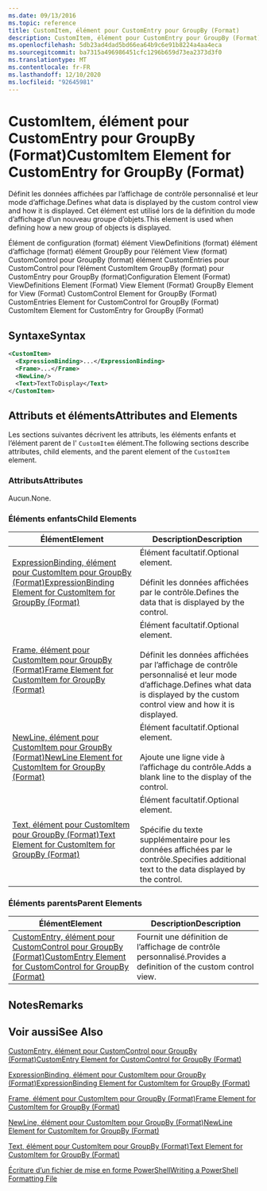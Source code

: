 ```yaml
---
ms.date: 09/13/2016
ms.topic: reference
title: CustomItem, élément pour CustomEntry pour GroupBy (Format)
description: CustomItem, élément pour CustomEntry pour GroupBy (Format)
ms.openlocfilehash: 5db23ad4dad5bd66ea64b9c6e91b8224a4aa4eca
ms.sourcegitcommit: ba7315a496986451cfc1296b659d73ea2373d3f0
ms.translationtype: MT
ms.contentlocale: fr-FR
ms.lasthandoff: 12/10/2020
ms.locfileid: "92645981"
---
```

# <a name="customitem-element-for-customentry-for-groupby-format"></a><span data-ttu-id="37726-103">CustomItem, élément pour CustomEntry pour GroupBy (Format)</span><span class="sxs-lookup"><span data-stu-id="37726-103">CustomItem Element for CustomEntry for GroupBy (Format)</span></span>

<span data-ttu-id="37726-104">Définit les données affichées par l’affichage de contrôle personnalisé et leur mode d’affichage.</span><span class="sxs-lookup"><span data-stu-id="37726-104">Defines what data is displayed by the custom control view and how it is displayed.</span></span> <span data-ttu-id="37726-105">Cet élément est utilisé lors de la définition du mode d’affichage d’un nouveau groupe d’objets.</span><span class="sxs-lookup"><span data-stu-id="37726-105">This element is used when defining how a new group of objects is displayed.</span></span>

<span data-ttu-id="37726-106">Élément de configuration (format) élément ViewDefinitions (format) élément d’affichage (format) élément GroupBy pour l’élément View (format) CustomControl pour GroupBy (format) élément CustomEntries pour CustomControl pour l’élément CustomItem GroupBy (format) pour CustomEntry pour GroupBy (format)</span><span class="sxs-lookup"><span data-stu-id="37726-106">Configuration Element (Format) ViewDefinitions Element (Format) View Element (Format) GroupBy Element for View (Format) CustomControl Element for GroupBy (Format) CustomEntries Element for CustomControl for GroupBy (Format) CustomItem Element for CustomEntry for GroupBy (Format)</span></span>

## <a name="syntax"></a><span data-ttu-id="37726-107">Syntaxe</span><span class="sxs-lookup"><span data-stu-id="37726-107">Syntax</span></span>

```xml
<CustomItem>
  <ExpressionBinding>...</ExpressionBinding>
  <Frame>...</Frame>
  <NewLine/>
  <Text>TextToDisplay</Text>
</CustomItem>
```

## <a name="attributes-and-elements"></a><span data-ttu-id="37726-108">Attributs et éléments</span><span class="sxs-lookup"><span data-stu-id="37726-108">Attributes and Elements</span></span>

<span data-ttu-id="37726-109">Les sections suivantes décrivent les attributs, les éléments enfants et l’élément parent de l' `CustomItem` élément.</span><span class="sxs-lookup"><span data-stu-id="37726-109">The following sections describe attributes, child elements, and the parent element of the `CustomItem` element.</span></span>

### <a name="attributes"></a><span data-ttu-id="37726-110">Attributs</span><span class="sxs-lookup"><span data-stu-id="37726-110">Attributes</span></span>

<span data-ttu-id="37726-111">Aucun.</span><span class="sxs-lookup"><span data-stu-id="37726-111">None.</span></span>

### <a name="child-elements"></a><span data-ttu-id="37726-112">Éléments enfants</span><span class="sxs-lookup"><span data-stu-id="37726-112">Child Elements</span></span>

|<span data-ttu-id="37726-113">Élément</span><span class="sxs-lookup"><span data-stu-id="37726-113">Element</span></span>|<span data-ttu-id="37726-114">Description</span><span class="sxs-lookup"><span data-stu-id="37726-114">Description</span></span>|
|-------------|-----------------|
|[<span data-ttu-id="37726-115">ExpressionBinding, élément pour CustomItem pour GroupBy (Format)</span><span class="sxs-lookup"><span data-stu-id="37726-115">ExpressionBinding Element for CustomItem for GroupBy (Format)</span></span>](./expressionbinding-element-for-customitem-for-groupby-format.md)|<span data-ttu-id="37726-116">Élément facultatif.</span><span class="sxs-lookup"><span data-stu-id="37726-116">Optional element.</span></span><br /><br /> <span data-ttu-id="37726-117">Définit les données affichées par le contrôle.</span><span class="sxs-lookup"><span data-stu-id="37726-117">Defines the data that is displayed by the control.</span></span>|
|[<span data-ttu-id="37726-118">Frame, élément pour CustomItem pour GroupBy (Format)</span><span class="sxs-lookup"><span data-stu-id="37726-118">Frame Element for CustomItem for GroupBy (Format)</span></span>](./frame-element-for-customitem-for-groupby-format.md)|<span data-ttu-id="37726-119">Élément facultatif.</span><span class="sxs-lookup"><span data-stu-id="37726-119">Optional element.</span></span><br /><br /> <span data-ttu-id="37726-120">Définit les données affichées par l’affichage de contrôle personnalisé et leur mode d’affichage.</span><span class="sxs-lookup"><span data-stu-id="37726-120">Defines what data is displayed by the custom control view and how it is displayed.</span></span>|
|[<span data-ttu-id="37726-121">NewLine, élément pour CustomItem pour GroupBy (Format)</span><span class="sxs-lookup"><span data-stu-id="37726-121">NewLine Element for CustomItem for GroupBy (Format)</span></span>](./newline-element-for-customitem-for-groupby-format.md)|<span data-ttu-id="37726-122">Élément facultatif.</span><span class="sxs-lookup"><span data-stu-id="37726-122">Optional element.</span></span><br /><br /> <span data-ttu-id="37726-123">Ajoute une ligne vide à l’affichage du contrôle.</span><span class="sxs-lookup"><span data-stu-id="37726-123">Adds a blank line to the display of the control.</span></span>|
|[<span data-ttu-id="37726-124">Text, élément pour CustomItem pour GroupBy (Format)</span><span class="sxs-lookup"><span data-stu-id="37726-124">Text Element for CustomItem for GroupBy (Format)</span></span>](./text-element-for-customitem-for-groupby-format.md)|<span data-ttu-id="37726-125">Élément facultatif.</span><span class="sxs-lookup"><span data-stu-id="37726-125">Optional element.</span></span><br /><br /> <span data-ttu-id="37726-126">Spécifie du texte supplémentaire pour les données affichées par le contrôle.</span><span class="sxs-lookup"><span data-stu-id="37726-126">Specifies additional text to the data displayed by the control.</span></span>|

### <a name="parent-elements"></a><span data-ttu-id="37726-127">Éléments parents</span><span class="sxs-lookup"><span data-stu-id="37726-127">Parent Elements</span></span>

|<span data-ttu-id="37726-128">Élément</span><span class="sxs-lookup"><span data-stu-id="37726-128">Element</span></span>|<span data-ttu-id="37726-129">Description</span><span class="sxs-lookup"><span data-stu-id="37726-129">Description</span></span>|
|-------------|-----------------|
|[<span data-ttu-id="37726-130">CustomEntry, élément pour CustomControl pour GroupBy (Format)</span><span class="sxs-lookup"><span data-stu-id="37726-130">CustomEntry Element for CustomControl for GroupBy (Format)</span></span>](./customentry-element-for-customcontrol-for-groupby-format.md)|<span data-ttu-id="37726-131">Fournit une définition de l’affichage de contrôle personnalisé.</span><span class="sxs-lookup"><span data-stu-id="37726-131">Provides a definition of the custom control view.</span></span>|

## <a name="remarks"></a><span data-ttu-id="37726-132">Notes</span><span class="sxs-lookup"><span data-stu-id="37726-132">Remarks</span></span>

## <a name="see-also"></a><span data-ttu-id="37726-133">Voir aussi</span><span class="sxs-lookup"><span data-stu-id="37726-133">See Also</span></span>

[<span data-ttu-id="37726-134">CustomEntry, élément pour CustomControl pour GroupBy (Format)</span><span class="sxs-lookup"><span data-stu-id="37726-134">CustomEntry Element for CustomControl for GroupBy (Format)</span></span>](./customentry-element-for-customcontrol-for-groupby-format.md)

[<span data-ttu-id="37726-135">ExpressionBinding, élément pour CustomItem pour GroupBy (Format)</span><span class="sxs-lookup"><span data-stu-id="37726-135">ExpressionBinding Element for CustomItem for GroupBy (Format)</span></span>](./expressionbinding-element-for-customitem-for-groupby-format.md)

[<span data-ttu-id="37726-136">Frame, élément pour CustomItem pour GroupBy (Format)</span><span class="sxs-lookup"><span data-stu-id="37726-136">Frame Element for CustomItem for GroupBy (Format)</span></span>](./frame-element-for-customitem-for-groupby-format.md)

[<span data-ttu-id="37726-137">NewLine, élément pour CustomItem pour GroupBy (Format)</span><span class="sxs-lookup"><span data-stu-id="37726-137">NewLine Element for CustomItem for GroupBy (Format)</span></span>](./newline-element-for-customitem-for-groupby-format.md)

[<span data-ttu-id="37726-138">Text, élément pour CustomItem pour GroupBy (Format)</span><span class="sxs-lookup"><span data-stu-id="37726-138">Text Element for CustomItem for GroupBy (Format)</span></span>](./text-element-for-customitem-for-groupby-format.md)

[<span data-ttu-id="37726-139">Écriture d’un fichier de mise en forme PowerShell</span><span class="sxs-lookup"><span data-stu-id="37726-139">Writing a PowerShell Formatting File</span></span>](./writing-a-powershell-formatting-file.md)
